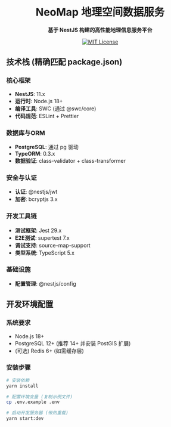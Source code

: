 <h1 align="center">NeoMap 地理空间数据服务</h1>

<p align="center">
  <strong>基于 NestJS 构建的高性能地理信息服务平台</strong>
</p>

<p align="center">
  <a href="https://opensource.org/licenses/MIT">
    <img src="https://img.shields.io/badge/license-MIT-blue.svg" alt="MIT License" />
  </a>
</p>

## 技术栈 (精确匹配 package.json)

### 核心框架
- **NestJS**: 11.x
- **运行时**: Node.js 18+
- **编译工具**: SWC (通过 @swc/core)
- **代码规范**: ESLint + Prettier

### 数据库与ORM
- **PostgreSQL**: 通过 pg 驱动
- **TypeORM**: 0.3.x
- **数据验证**: class-validator + class-transformer

### 安全与认证
- **认证**: @nestjs/jwt
- **加密**: bcryptjs 3.x

### 开发工具链
- **测试框架**: Jest 29.x
- **E2E测试**: supertest 7.x
- **调试支持**: source-map-support
- **类型系统**: TypeScript 5.x

### 基础设施
- **配置管理**: @nestjs/config

## 开发环境配置

### 系统要求
- Node.js 18+
- PostgreSQL 12+ (推荐 14+ 并安装 PostGIS 扩展)
- (可选) Redis 6+ (如需缓存层)

### 安装步骤

```bash
# 安装依赖
yarn install

# 配置环境变量 (复制示例文件)
cp .env.example .env

# 启动开发服务器 (带热重载)
yarn start:dev

